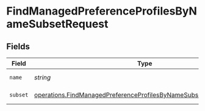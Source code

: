 # FindManagedPreferenceProfilesByNameSubsetRequest


## Fields

| Field                                                                                                                                                             | Type                                                                                                                                                              | Required                                                                                                                                                          | Description                                                                                                                                                       |
| ----------------------------------------------------------------------------------------------------------------------------------------------------------------- | ----------------------------------------------------------------------------------------------------------------------------------------------------------------- | ----------------------------------------------------------------------------------------------------------------------------------------------------------------- | ----------------------------------------------------------------------------------------------------------------------------------------------------------------- |
| `name`                                                                                                                                                            | *string*                                                                                                                                                          | :heavy_check_mark:                                                                                                                                                | Name to filter by                                                                                                                                                 |
| `subset`                                                                                                                                                          | [operations.FindManagedPreferenceProfilesByNameSubsetPathParamSubset](../../../sdk/models/operations/findmanagedpreferenceprofilesbynamesubsetpathparamsubset.md) | :heavy_check_mark:                                                                                                                                                | Subset to filter by                                                                                                                                               |